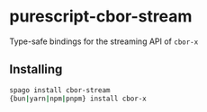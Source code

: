 # purescript-cbor-stream

Type-safe bindings for the streaming API of `cbor-x`

## Installing
```bash
spago install cbor-stream
{bun|yarn|npm|pnpm} install cbor-x
```
